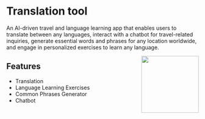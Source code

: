 # Translation tool

An AI-driven travel and language learning app that enables users to translate between any languages, interact with a chatbot for travel-related inquiries, generate essential words and phrases for any location worldwide, and engage in personalized exercises to learn any language.

<img src="https://cdn-icons-png.freepik.com/256/3898/3898082.png?semt=ais_hybrid" align="right" width="150">

## Features
* Translation
* Language Learning Exercises
* Common Phrases Generator
* Chatbot
